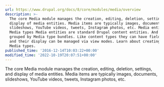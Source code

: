 ```yaml
---
url: https://www.drupal.org/docs/8/core/modules/media/overview
description: >-
  The core Media module manages the creation, editing, deletion, settings, and
  display of media entities. Media items are typically images, documents,
  slideshows, YouTube videos, tweets, Instagram photos, etc. Media entities and
  Media types Media entities are standard Drupal content entities. And are
  grouped by Media type bundles. Like content types they can have fields added,
  and their display can be managed via view modes. Learn about creating new
  Media types.
published_time: '2016-12-14T10:03:22+00:00'
modified_time: '2022-10-19T20:07:51+00:00'
---
```

The core Media module manages the creation, editing, deletion, settings, and display of media entities. Media items are typically images, documents, slideshows, YouTube videos, tweets, Instagram photos, etc.